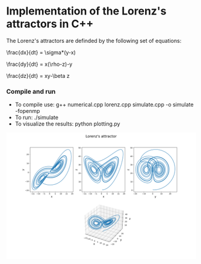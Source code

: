# Implementation of the Lorenz's attractors in C++

The Lorenz's attractors are definded by the following set of equations:

\frac{dx}{dt} = \sigma*(y-x)

\frac{dy}{dt} = x(\rho-z)-y

\frac{dz}{dt} = xy-\beta z

### Compile and run

- To compile use: g++ numerical.cpp lorenz.cpp simulate.cpp -o simulate -fopenmp
- To run: ./simulate
- To visualize the results: python plotting.py


![](lorenzatt.png)
